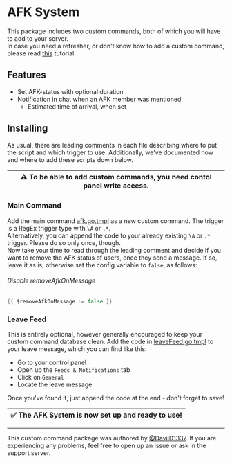# AFK System
This package includes two custom commands, both of which you will have to add to your server.<br>
In case you need a refresher, or don't know how to add a custom command, please read [this](https://learn.yagpdb.xyz/the-custom-command-interface) tutorial.

## Features
* Set AFK-status with optional duration
* Notification in chat when an AFK member was mentioned
    * Estimated time of arrival, when set

## Installing
As usual, there are leading comments in each file describing where to put the script and which trigger to use. Additionally, we've documented how and where to add these scripts down below.

| ⚠ To be able to add custom commands, you need contol panel write access. |
| ---- |

### Main Command
Add the main command [afk.go.tmpl](afk.go.tmpl) as a new custom command. The trigger is a RegEx trigger type with `\A` or `.*`.<br>
Alternatively, you can append the code to your already existing `\A` or `.*` trigger. Please do so only once, though.<br>
Now take your time to read through the leading comment and decide if you want to remove the AFK status of users, once they send a message. If so, leave it as is, otherwise set the config variable to `false`, as follows:

###### Disable removeAfkOnMessage
```go
{{ $removeAfkOnMessage := false }}
```

### Leave Feed
This is entirely optional, however generally encouraged to keep your custom command database clean. Add the code in [leaveFeed.go.tmpl](leaveFeed.go.tmpl) to your leave message, which you can find like this: 

* Go to your control panel
* Open up the `Feeds & Notifications` tab
* Click on `General`
* Locate the leave message

Once you've found it, just append the code at the end - don't forget to save!

| ✅ The AFK System is now set up and ready to use! |
| ---- |

----
This custom command package was authored by [@DaviiD1337](https://github.com/DaviiD1337). If you are experiencing any problems, feel free to open up an issue or ask in the support server.